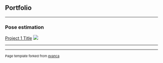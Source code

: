 ## Portfolio

---

### Pose estimation

[Project 1 Title](https://github.com/sergiogtorres/ArUco_tracker)
<img src="images/dummy_thumbnail.jpg?raw=true"/>

---





---
<p style="font-size:11px">Page template forked from <a href="https://github.com/evanca/quick-portfolio">evanca</a></p>
<!-- Remove above link if you don't want to attibute -->
